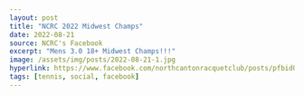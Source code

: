 ```yaml
---
layout: post
title: "NCRC 2022 Midwest Champs"
date: 2022-08-21
source: NCRC's Facebook
excerpt: "Mens 3.0 18+ Midwest Champs!!!"
image: /assets/img/posts/2022-08-21-1.jpg
hyperlink: https://www.facebook.com/northcantonracquetclub/posts/pfbid0bHeuUrRRcDpk9r6G8oFKHpukCjSxT5wkmfCsLSXorHphfYRDRUbz8WqMK4qk1AUgl
tags: [tennis, social, facebook]
---
```

